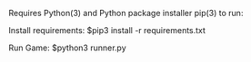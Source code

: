 Requires Python(3) and Python package installer pip(3) to run:

Install requirements:
$pip3 install -r requirements.txt

Run Game:
$python3 runner.py

